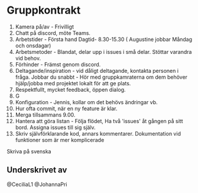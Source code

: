# Gruppkontrakt

1. Kamera på/av - Frivilligt
2. Chatt på discord, möte Teams.
3. Arbetstider - Första hand Dagtid- 8.30-15.30 ( Augustine jobbar Måndag och onsdagar)
4. Arbetsmetoder - Blandat, delar upp i issues i små delar. Stöttar varandra vid behov.
5. Förhinder - Främst genom discord.
6. Deltagande/inspiration - vid dåligt deltagande, kontakta personen i fråga.
   Jobbar du snabbt - Hör med gruppkamraterna om dem behöver hjälp/jobba med projektet lokalt för att ge plats.
7. Respektfullt, mycket feedback, öppen dialog.
8. G   
11. Konfiguration - Jennis, kollar om det behövs ändringar vb.  
12. Hur ofta commit, när en ny feature är klar. 
13. Merga tillsammans 9.00.
14. Hantera att göra listan - Följa flödet, Ha två 'issues' åt gången på sitt bord. Assigna issues till sig själv.    
17. Skriv självförklarande kod, annars kommentarer.
    Dokumentation vid funktioner som är mer komplicerade

Skriva på svenska

## Underskrivet av
@CeciliaL1
@JohannaPri
